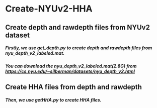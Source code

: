 # Create-NYUv2-HHA
## Create depth and rawdepth files from NYUv2 dataset
##### Firstly, we use get_depth.py to create depth and rawdepth files from nyu_depth_v2_labeled.mat.
##### You can download the nyu_depth_v2_labeled.mat(2.8G) from https://cs.nyu.edu/~silberman/datasets/nyu_depth_v2.html

## Create HHA files from depth and rawdepth
##### Then, we use getHHA.py to create HHA files.
